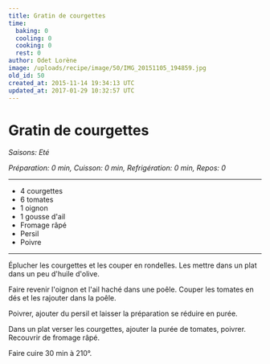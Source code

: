 ```yaml
---
title: Gratin de courgettes
time:
  baking: 0
  cooling: 0
  cooking: 0
  rest: 0
author: Odet Lorène
image: /uploads/recipe/image/50/IMG_20151105_194859.jpg
old_id: 50
created_at: 2015-11-14 19:34:13 UTC
updated_at: 2017-01-29 10:32:57 UTC
---
```


# Gratin de courgettes



*Saisons: Eté*

*Préparation: 0 min, Cuisson: 0 min, Refrigération: 0 min, Repos: 0*

---

- 4 courgettes
- 6 tomates
- 1 oignon
- 1 gousse d'ail
- Fromage râpé
- Persil
- Poivre

---

Éplucher les courgettes et les couper en rondelles. Les mettre dans un plat dans un peu d'huile d'olive.

Faire revenir l'oignon et l'ail haché dans une poêle. Couper les tomates en dés et les rajouter dans la poêle.

Poivrer, ajouter du persil et laisser la préparation se réduire en purée.

Dans un plat verser les courgettes, ajouter la purée de tomates, poivrer. Recouvrir de fromage râpé.

Faire cuire 30 min à 210°.

